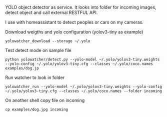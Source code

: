 YOLO object detector as service. It looks into folder for incoming images, detect object and call external RESTFUL API.

I use with homeassistant to detect peoples or cars on my cameras.

Download weigths and yolo configuration (yolov3-tiny as example)
```
yolowatcher_download --storage ~/.yolo
```

Test detect mode on sample file
```
python yolowatcher/detect.py --yolo-model ~/.yolo/yolov3-tiny.weights --yolo-config ~/.yolo/yolov3-tiny.cfg --classes ~/.yolo/coco.names examples/dog.jp
```

Run watcher to look in folder
```
yolowatcher_run --yolo-model ~/.yolo/yolov3-tiny.weights --yolo-config ~/.yolo/yolov3-tiny.cfg --classes ~/.yolo/coco.names --folder incoming
```

On another shell copy file on incoming
```
cp examples/dog.jpg incoming
```


